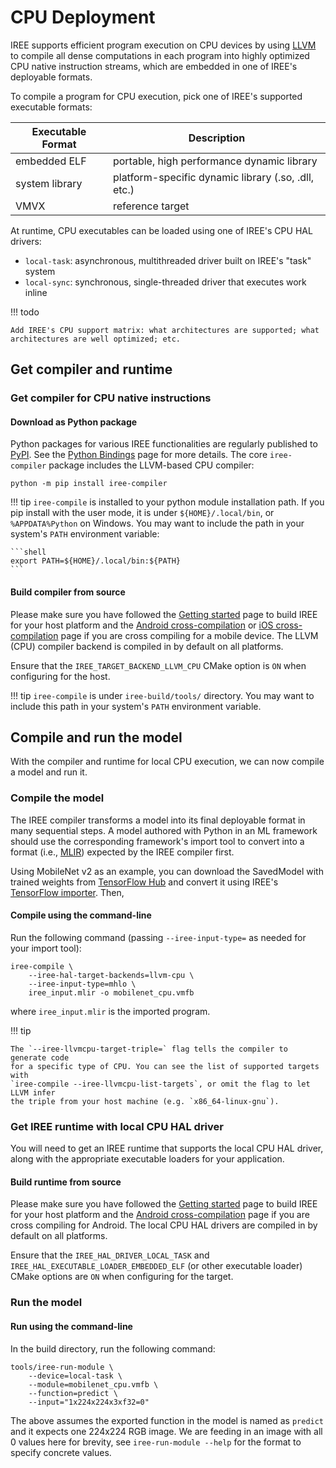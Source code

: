 # CPU Deployment

IREE supports efficient program execution on CPU devices by using [LLVM][llvm]
to compile all dense computations in each program into highly optimized CPU
native instruction streams, which are embedded in one of IREE's deployable
formats.

To compile a program for CPU execution, pick one of IREE's supported executable
formats:

| Executable Format | Description                                           |
| ----------------- | ----------------------------------------------------- |
| embedded ELF      | portable, high performance dynamic library            |
| system library    | platform-specific dynamic library (.so, .dll, etc.)   |
| VMVX              | reference target                                      |

At runtime, CPU executables can be loaded using one of IREE's CPU HAL drivers:

* `local-task`: asynchronous, multithreaded driver built on IREE's "task"
   system
* `local-sync`: synchronous, single-threaded driver that executes work inline

!!! todo

    Add IREE's CPU support matrix: what architectures are supported; what
    architectures are well optimized; etc.

<!-- TODO(??): when to use CPU vs GPU vs other backends -->

## Get compiler and runtime

### Get compiler for CPU native instructions

#### Download as Python package

Python packages for various IREE functionalities are regularly published
to [PyPI][pypi]. See the [Python Bindings][python-bindings] page for more
details. The core `iree-compiler` package includes the LLVM-based CPU compiler:

``` shell
python -m pip install iree-compiler
```

!!! tip
    `iree-compile` is installed to your python module installation path. If you
    pip install with the user mode, it is under `${HOME}/.local/bin`, or
    `%APPDATA%Python` on Windows. You may want to include the path in your
    system's `PATH` environment variable:

    ```shell
    export PATH=${HOME}/.local/bin:${PATH}
    ```

#### Build compiler from source

Please make sure you have followed the [Getting started][get-started] page
to build IREE for your host platform and the
[Android cross-compilation][android-cc] or [iOS cross-compilation][ios-cc] page
if you are cross compiling for a mobile device. The LLVM (CPU) compiler backend
is compiled in by default on all platforms.

Ensure that the `IREE_TARGET_BACKEND_LLVM_CPU` CMake option is `ON` when
configuring for the host.

!!! tip
    `iree-compile` is under `iree-build/tools/` directory. You may want to
    include this path in your system's `PATH` environment variable.

## Compile and run the model

With the compiler and runtime for local CPU execution, we can now compile a
model and run it.

### Compile the model

The IREE compiler transforms a model into its final deployable format in many
sequential steps. A model authored with Python in an ML framework should use the
corresponding framework's import tool to convert into a format (i.e.,
[MLIR][mlir]) expected by the IREE compiler first.

Using MobileNet v2 as an example, you can download the SavedModel with trained
weights from [TensorFlow Hub][tf-hub-mobilenetv2] and convert it using IREE's
[TensorFlow importer][tf-import]. Then,

#### Compile using the command-line

Run the following command (passing `--iree-input-type=` as needed for your
import tool):

``` shell hl_lines="2"
iree-compile \
    --iree-hal-target-backends=llvm-cpu \
    --iree-input-type=mhlo \
    iree_input.mlir -o mobilenet_cpu.vmfb
```

where `iree_input.mlir` is the imported program.

!!! tip

    The `--iree-llvmcpu-target-triple=` flag tells the compiler to generate code
    for a specific type of CPU. You can see the list of supported targets with
    `iree-compile --iree-llvmcpu-list-targets`, or omit the flag to let LLVM infer
    the triple from your host machine (e.g. `x86_64-linux-gnu`).

### Get IREE runtime with local CPU HAL driver

You will need to get an IREE runtime that supports the local CPU HAL driver,
along with the appropriate executable loaders for your application.

#### Build runtime from source

Please make sure you have followed the [Getting started][get-started] page
to build IREE for your host platform and the
[Android cross-compilation][android-cc] page if you are cross compiling for
Android. The local CPU HAL drivers are compiled in by default on all platforms.

<!-- TODO(??): a way to verify the driver is compiled in and supported -->

Ensure that the `IREE_HAL_DRIVER_LOCAL_TASK` and
`IREE_HAL_EXECUTABLE_LOADER_EMBEDDED_ELF` (or other executable loader) CMake
options are `ON` when configuring for the target.

### Run the model

#### Run using the command-line

In the build directory, run the following command:

``` shell hl_lines="2"
tools/iree-run-module \
    --device=local-task \
    --module=mobilenet_cpu.vmfb \
    --function=predict \
    --input="1x224x224x3xf32=0"
```

The above assumes the exported function in the model is named as `predict` and
it expects one 224x224 RGB image. We are feeding in an image with all 0 values
here for brevity, see `iree-run-module --help` for the format to specify
concrete values.

<!-- TODO(??): deployment options -->

<!-- TODO(??): measuring performance -->

<!-- TODO(??): troubleshooting -->

[android-cc]: ../building-from-source/android.md
[ios-cc]: ../building-from-source/ios.md
[get-started]: ../building-from-source/getting-started.md
[llvm]: https://llvm.org/
[mlir]: https://mlir.llvm.org/
[pypi]: https://pypi.org/user/google-iree-pypi-deploy/
[python-bindings]: ../bindings/python.md
[tf-hub-mobilenetv2]: https://tfhub.dev/google/tf2-preview/mobilenet_v2/classification
[tf-import]: ../getting-started/tensorflow.md
